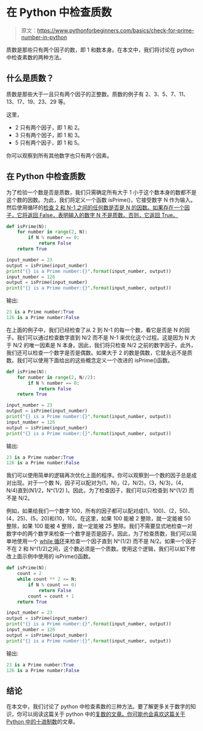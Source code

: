 # 在 Python 中检查质数

> 原文：<https://www.pythonforbeginners.com/basics/check-for-prime-number-in-python>

质数是那些只有两个因子的数，即 1 和数本身。在本文中，我们将讨论在 python 中检查素数的两种方法。

## 什么是质数？

质数是那些大于一且只有两个因子的正整数。质数的例子有 2、3、5、7、11、13、17、19、23、29 等。

这里，

*   2 只有两个因子，即 1 和 2。
*   3 只有两个因子，即 1 和 3。
*   5 只有两个因子，即 1 和 5。

你可以观察到所有其他数字也只有两个因素。

## 在 Python 中检查质数

为了检验一个数是否是质数，我们只需确定所有大于 1 小于这个数本身的数都不是这个数的因数。为此，我们将定义一个函数 isPrime()，它接受数字 N 作为输入。然后使用循环的[检查 2 和 N-1 之间的任何数是否是 N 的因数。如果存在一个因子，它将返回 False，表明输入的数字 N 不是质数。否则，它返回 True。](https://www.pythonforbeginners.com/control-flow-2/python-for-and-while-loops)

```py
def isPrime(N):
    for number in range(2, N):
        if N % number == 0:
            return False
    return True

input_number = 23
output = isPrime(input_number)
print("{} is a Prime number:{}".format(input_number, output))
input_number = 126
output = isPrime(input_number)
print("{} is a Prime number:{}".format(input_number, output)) 
```

输出:

```py
23 is a Prime number:True
126 is a Prime number:False
```

在上面的例子中，我们已经检查了从 2 到 N-1 的每一个数，看它是否是 N 的因子。我们可以通过检查数字直到 N/2 而不是 N-1 来优化这个过程。这是因为 N 大于 N/2 的唯一因素是 N 本身。因此，我们将只检查 N/2 之前的数字因子。此外，我们还可以检查一个数字是否是偶数。如果大于 2 的数是偶数，它就永远不是质数。我们可以使用下面给出的这些概念定义一个改进的 isPrime()函数。

```py
def isPrime(N):
    for number in range(2, N//2):
        if N % number == 0:
            return False
    return True

input_number = 23
output = isPrime(input_number)
print("{} is a Prime number:{}".format(input_number, output))
input_number = 126
output = isPrime(input_number)
print("{} is a Prime number:{}".format(input_number, output)) 
```

输出:

```py
23 is a Prime number:True
126 is a Prime number:False
```

我们可以使用简单的逻辑再次优化上面的程序。你可以观察到一个数的因子总是成对出现。对于一个数 N，因子可以配对为(1，N)，(2，N/2)，(3，N/3)，(4，N/4)直到(N1/2，N^(1/2) )。因此，为了检查因子，我们可以只检查到 N^(1/2) 而不是 N/2。

例如，如果给我们一个数字 100，所有的因子都可以配对成(1，100)、(2，50)、(4，25)、(5，20)和(10，10)。在这里，如果 100 能被 2 整除，就一定能被 50 整除，如果 100 能被 4 整除，就一定能被 25 整除。我们不需要显式地检查一对数字中的两个数字来检查一个数字是否是因子。因此，为了检查质数，我们可以简单地使用一个 [while 循环](https://www.pythonforbeginners.com/loops/python-while-loop)来检查一个因子直到 N^(1/2) 而不是 N/2。如果一个因子不在 2 和 N^(1/2)之间，这个数必须是一个质数。使用这个逻辑，我们可以如下修改上面示例中使用的 isPrime()函数。

```py
def isPrime(N):
    count = 2
    while count ** 2 <= N:
        if N % count == 0:
            return False
        count = count + 1
    return True

input_number = 23
output = isPrime(input_number)
print("{} is a Prime number:{}".format(input_number, output))
input_number = 126
output = isPrime(input_number)
print("{} is a Prime number:{}".format(input_number, output)) 
```

输出:

```py
23 is a Prime number:True
126 is a Prime number:False
```

## 结论

在本文中，我们讨论了 python 中检查素数的三种方法。要了解更多关于数字的知识，你可以阅读这篇关于 python 中的[复数的文章。你可能也会喜欢这篇关于 Python 中的十进制数](https://www.pythonforbeginners.com/data-types/complex-numbers-in-python)的文章。
